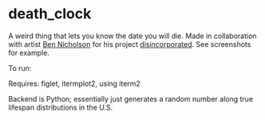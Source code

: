 # death_clock
A weird thing that lets you know the date you will die. Made in collaboration with artist <a href="http://www.brnart.com/">Ben Nicholson</a> for his project <a href = "https://www.disincorporated.me/">disincorporated</a>. See screenshots for example.

To run: <bash dc.sh>

Requires: figlet, itermplot2, using iterm2

Backend is Python; essentially just generates a random number along true lifespan distributions in the U.S. 
